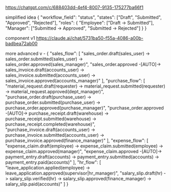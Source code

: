 https://chatgpt.com/c/688403dd-4ef4-8007-9135-175277ba66f1


simplified idea
{
  "workflow_field": "status",
  "states": ["Draft", "Submitted", "Approved", "Rejected"],
  "roles": {
    "Employee": ["Draft → Submitted"],
    "Manager": ["Submitted → Approved", "Submitted → Rejected"]
  }
}

component v1 
https://claude.ai/chat/5731ba50-f55a-4086-a00b-badbea72ab00 

more advanced v - 
{
  "sales_flow": [
    "sales_order.draft(sales_user) -> sales_order.submitted(sales_user) -> sales_order.approved(sales_manager)",
    "sales_order.approved -[AUTO]-> sales_invoice.draft(accounts_user) -> sales_invoice.submitted(accounts_user) -> sales_invoice.approved(accounts_manager)"
  ],
  "purchase_flow": [
    "material_request.draft(requester) -> material_request.submitted(requester) -> material_request.approved(dept_manager)",
    "purchase_order.draft(purchase_user) -> purchase_order.submitted(purchase_user) -> purchase_order.approved(purchase_manager)",
    "purchase_order.approved -[AUTO]-> purchase_receipt.draft(warehouse) -> purchase_receipt.submitted(warehouse) -> purchase_receipt.completed(warehouse)",
    "purchase_invoice.draft(accounts_user) -> purchase_invoice.submitted(accounts_user) -> purchase_invoice.approved(finance_manager)"
  ],
  "expense_flow": [
    "expense_claim.draft(employee) -> expense_claim.submitted(employee) -> expense_claim.approved(manager)",
    "expense_claim.approved -[AUTO]-> payment_entry.draft(accounts) -> payment_entry.submitted(accounts) -> payment_entry.paid(accounts)"
  ],
  "hr_flow": [
    "leave_application.applied(employee) -> leave_application.approved(supervisor|hr_manager)",
    "salary_slip.draft(hr) -> salary_slip.verified(hr) -> salary_slip.approved(finance_manager) -> salary_slip.paid(accounts)"
  ]
}
